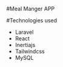 #Meal Manger APP

#Technologies used

-   Laravel
-   React
-   Inertiajs
-   Tailwindcss
-   MySQL
